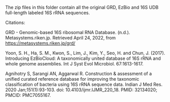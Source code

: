 The zip files in this folder contain all the original GRD, EzBio and 16S UDB full-length labeled 16S rRNA sequences.

Citations:

GRD - Genomic-based 16S ribosomal RNA Database. (n.d.). Metasystems.riken.jp. Retrieved April 24, 2022, from https://metasystems.riken.jp/grd/

Yoon, S. H., Ha, S. M., Kwon, S., Lim, J., Kim, Y., Seo, H. and Chun, J. (2017). Introducing EzBioCloud: A taxonomically united database of 16S rRNA and whole genome assemblies. Int J Syst Evol Microbiol. 67:1613-1617.  

Agnihotry S, Sarangi AN, Aggarwal R. Construction & assessment of a unified curated reference database for improving the taxonomic classification of bacteria using 16S rRNA sequence data. Indian J Med Res. 2020 Jan;151(1):93-103. doi: 10.4103/ijmr.IJMR_220_18. PMID: 32134020; PMCID: PMC7055167.
